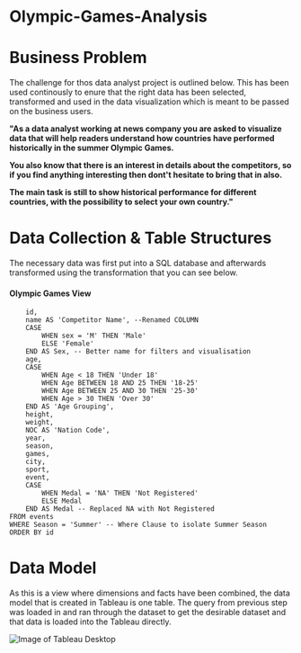 # Olympic-Games-Analysis


# Business Problem
The challenge for thos data analyst project is outlined below. This has been used continously to enure that the right data has been selected, transformed and used in the data visualization which is meant to be passed on the business users.

**"As a data analyst working at news company you are asked to visualize data that will help readers understand how countries have performed historically in the summer Olympic Games.**

**You also know that there is an interest in details about the competitors, so if you find anything interesting then dont't hesitate to bring that in also.**

**The main task is still to show historical performance for different countries, with the possibility to select your own country."**

# Data Collection & Table Structures
The necessary data was first put into a SQL database and afterwards transformed using the transformation that you can see below.

#### Olympic Games View

```SELECT
	id,
	name AS 'Competitor Name', --Renamed COLUMN
	CASE
		WHEN sex = 'M' THEN 'Male'
		ELSE 'Female'
	END AS Sex, -- Better name for filters and visualisation
	age,
	CASE
		WHEN Age < 18 THEN 'Under 18'
		WHEN Age BETWEEN 18 AND 25 THEN '18-25'
		WHEN Age BETWEEN 25 AND 30 THEN '25-30'
		WHEN Age > 30 THEN 'Over 30'
	END AS 'Age Grouping',
	height,
	weight,
	NOC AS 'Nation Code',
	year,
	season,
	games,
	city,
	sport,
	event,
	CASE 
		WHEN Medal = 'NA' THEN 'Not Registered' 
		ELSE Medal 
	END AS Medal -- Replaced NA with Not Registered
FROM events
WHERE Season = 'Summer' -- Where Clause to isolate Summer Season
ORDER BY id
```

# Data Model
As this is a view where dimensions and facts have been combined, the data model that is created in Tableau is one table. The query from previous step was loaded in and ran through the dataset to get the desirable dataset and that data is loaded into the Tableau directly.

![Image of Tableau Desktop]()
